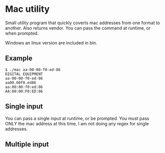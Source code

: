 Mac utility
===========

Small utility program that quickly coverts mac addresses from one format to another. 
Also returns vendor.
You can pass the command at runtime, or when prompted.

Windows an linux version are included in bin.


Example
-------
```
$ ./mac aa-00-00-f0-ed-86
DIGITAL EQUIPMENT
aa-00-00-f0-ed-86
aa00.00f0.ed86
aa:00:00:f0:ed:86
AA:00:00:F0:ED:86
```

Single input
------------
You can pass a single input at runtime, or be prompted. You must pass ONLY the mac address at this time, I am not doing any regex for single addresses.

Multiple input
--------------
